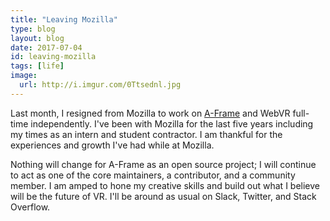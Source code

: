 ```yaml
---
title: "Leaving Mozilla"
type: blog
layout: blog
date: 2017-07-04
id: leaving-mozilla
tags: [life]
image:
  url: http://i.imgur.com/0Ttsednl.jpg
---
```


Last month, I resigned from Mozilla to work on [A-Frame](https://aframe.io) and
WebVR full-time independently. I've been with Mozilla for the last five years
including my times as an intern and student contractor. I am thankful for the
experiences and growth I've had while at Mozilla.

Nothing will change for A-Frame as an open source project; I will continue to
act as one of the core maintainers, a contributor, and a community member. I am
amped to hone my creative skills and build out what I believe will be the
future of VR. I'll be around as usual on Slack, Twitter, and Stack Overflow.
